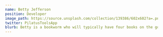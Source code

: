 ```yaml
---
name: Betty Jefferson
position: Developer
image_path: https://source.unsplash.com/collection/139386/602x602?a=.png
twitter: PilatusToolsApp
blurb: Betty is a bookworm who will typically have four books on the go.
---
```

